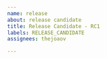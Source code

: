 ```yaml
---
name: release
about: release candidate
title: Release Candidate - RC1
labels: RELEASE_CANDIDATE
assignees: thejoaov

---
```



